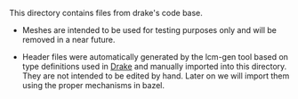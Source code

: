 This directory contains files from drake's code base.

- Meshes are intended to be used for testing purposes only and will be removed in a near future.

- Header files were automatically generated by the lcm-gen tool based on type definitions used in [Drake](https://github.com/RobotLocomotion/drake/tree/master/drake/lcmtypes) and manually imported into this directory.
They are not intended to be edited by hand.
Later on we will import them using the proper mechanisms in bazel.

